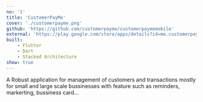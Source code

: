 ```yaml
---
no: '1'
title: 'CustomerPayMe'
cover: './customerpayme.png'
github: 'https://github.com/customerpayme/customerpaymemobile'
external: 'https://play.google.com/store/apps/details?id=me.customerpay.hngsentry'
built:
    - Flutter
    - Dart
    - Stacked Architecture
show: true
---
```


A Robust application for management of customers and transactions mostly for small and large scale bussinesses with feature such as reminders, markerting, bussiness card...